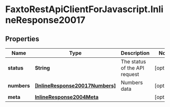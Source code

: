 # FaxtoRestApiClientForJavascript.InlineResponse20017

## Properties
Name | Type | Description | Notes
------------ | ------------- | ------------- | -------------
**status** | **String** | The status of the API request | [optional] 
**numbers** | [**[InlineResponse20017Numbers]**](InlineResponse20017Numbers.md) | Numbers data | [optional] 
**meta** | [**InlineResponse2004Meta**](InlineResponse2004Meta.md) |  | [optional] 


